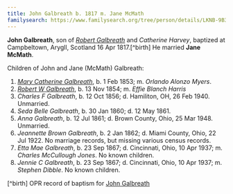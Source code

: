 ```yaml
---
title: John Galbreath b. 1817 m. Jane McMath
familysearch: https://www.familysearch.org/tree/person/details/LKNB-9B3
---
```


**John Galbreath**, son of [*Robert Galbreath*](galbreath-robert-1778.md) and *Catherine Harvey*, baptized at Campbeltown, Arygll, Scotland 16 Apr 1817.[^birth]  He married **Jane McMath**.

Children of John and Jane (McMath) Galbreath:

1. [*Mary Catherine Galbreath*](galbreath-mary-catherine-1853.md), b. 1 Feb 1853; m. *Orlando Alonzo Myers*.
2. [*Robert W Galbreath*](galbreath-robert-w-1854.md), b. 13 Nov 1854; m. *Effie Blanch Harris*
3. *Charles F Galbreath*, b. 12 Oct 1856; d. Hamiliton, OH, 26 Feb 1940. Unmarried.
4. *Seda Belle Galbreath*, b. 30 Jan 1860; d. 12 May 1861.
5. *Anna Galbreath*, b. 12 Jul 1861; d. Brown County, Ohio, 25 Mar 1948.  Unmarried.
6. *Jeannette Brown Galbreath*, b. 2 Jan 1862; d. Miami County, Ohio, 22 Jul 1922. No marriage records, but missing various census records.
7. *Etta Mae Galbreath*, b. 23 Sep 1867; d. Cincinnati, Ohio, 10 Apr 1937; m. *Charles McCullough Jones*. No known children.
8. *Jennie C Galbreath*, b. 23 Sep 1867; d. Cincinnati, Ohio, 10 Apr 1937; m. *Stephen Dibble*.  No known children.

[^birth] OPR record of baptism for [John Galbreath](/sources/opr-campbeltown-births.md#1817-04-16-john-galbreath)
